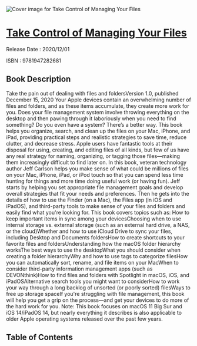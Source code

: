 ![Cover image for Take Control of Managing Your Files](https://imgdetail.ebookreading.net/cover/cover/202109/EB9781947282681.jpg)

[Take Control of Managing Your Files](https://ebookreading.net/view/book/Take+Control+of+Managing+Your+Files-EB9781947282681_1.html "Take Control of Managing Your Files")
====================================================================================================================

Release Date : 2020/12/01

ISBN : 9781947282681

Book Description
-----------------

Take the pain out of dealing with files and foldersVersion 1.0, published December 15, 2020
Your Apple devices contain an overwhelming number of files and folders, and as these items accumulate, they create more work for you. Does your file management system involve throwing everything on the desktop and then pawing through it laboriously when you need to find something? Do you even have a system? There’s a better way. This book helps you organize, search, and clean up the files on your Mac, iPhone, and iPad, providing practical steps and realistic strategies to save time, reduce clutter, and decrease stress.
Apple users have fantastic tools at their disposal for using, creating, and editing files of all kinds, but few of us have any real strategy for naming, organizing, or tagging those files—making them increasingly difficult to find later on. In this book, veteran technology author Jeff Carlson helps you make sense of what could be millions of files on your Mac, iPhone, iPad, or iPod touch so that you can spend less time hunting for things and more time doing useful work (or having fun).
Jeff starts by helping you set appropriate file management goals and develop overall strategies that fit your needs and preferences. Then he gets into the details of how to use the Finder (on a Mac), the Files app (in iOS and iPadOS), and third-party tools to make sense of your files and folders and easily find what you're looking for.
This book covers topics such as:
How to keep important items in sync among your devicesChoosing when to use internal storage vs. external storage (such as an external hard drive, a NAS, or the cloud)Whether and how to use iCloud Drive to sync your files, including Desktop and Documents foldersHow to create shortcuts to your favorite files and foldersUnderstanding how the macOS folder hierarchy worksThe best ways to use the desktopWhat you should consider when creating a folder hierarchyWhy and how to use tags to categorize filesHow you can automatically sort, rename, and file items on your MacWhen to consider third-party information management apps (such as DEVONthink)How to find files and folders with Spotlight in macOS, iOS, and iPadOSAlternative search tools you might want to considerHow to work your way through a long backlog of unsorted (or poorly sorted) filesWays to free up storage spaceIf you're struggling with file management, this book will help you get a grip on the process—and get your devices to do more of the hard work for you.
Note: This book focuses on macOS 11 Big Sur and iOS 14/iPadOS 14, but nearly everything it describes is also applicable to older Apple operating systems released over the past few years.


Table of Contents
-----------------

